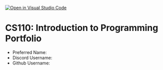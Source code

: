 [![Open in Visual Studio Code](https://classroom.github.com/assets/open-in-vscode-718a45dd9cf7e7f842a935f5ebbe5719a5e09af4491e668f4dbf3b35d5cca122.svg)](https://classroom.github.com/online_ide?assignment_repo_id=11640683&assignment_repo_type=AssignmentRepo)
# CS110: Introduction to Programming Portfolio

- Preferred Name:
- Discord Username:
- Github Username:

